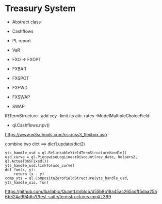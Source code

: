 # Treasury System

* Abstract class
* Cashflows
* PL report
* VaR

* FXO -> FXOPT
* FXBAR
* FXSPOT
* FXFWD
* FXSWAP
* SWAP


IRTermStructure
-add ccy
-limit its attr. rates
-ModelMultipleChoiceField
* ql.Cashflows.npv()

https://www.w3schools.com/css/css3_flexbox.asp

combine two dict ==> dict1.update(dict2)

    yts_handle_usd = ql.RelinkableYieldTermStructureHandle()
    usd_curve = ql.PiecewiseLogLinearDiscount(rev_date, helpers2, ql.Actual365Fixed())
    yts_handle_usd.linkTo(usd_curve)
    def fun(x, y):
        return (x - y)
    comp_yts = ql.CompositeZeroYieldStructure(yts_handle_usd, yts_handle_ois, fun)

https://github.com/lballabio/QuantLib/blob/d55b8b19a45ac265adff5daa25a6b524a994db7f/test-suite/termstructures.cpp#L399

